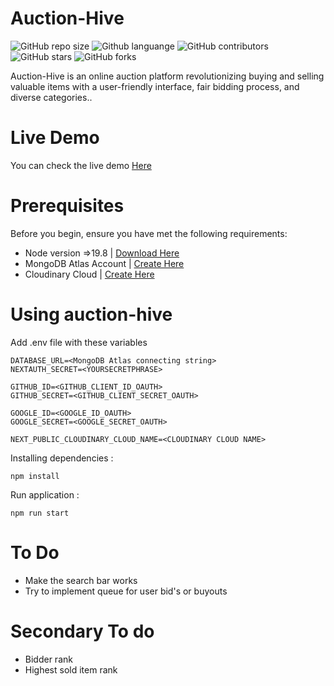 # Auction-Hive
<!--- These are examples. See https://shields.io for others or to customize this set of shields. You might want to include dependencies, project status and licence info here --->
![GitHub repo size](https://img.shields.io/github/repo-size/sutanarief/auction-hive?style=plastic)
![Github languange](https://img.shields.io/github/languages/top/sutanarief/auction-hive?logo=go&style=plastic)
![GitHub contributors](https://img.shields.io/github/contributors/sutanarief/auction-hive?style=plastic)
![GitHub stars](https://img.shields.io/github/stars/sutanarief/auction-hive?style=social)
![GitHub forks](https://img.shields.io/github/forks/sutanarief/auction-hive?style=social)

Auction-Hive is an online auction platform revolutionizing buying and selling valuable items with a
user-friendly interface, fair bidding process, and diverse categories..

# Live Demo

You can check the live demo [Here](https://auction-hive.vercel.app)

# Prerequisites

Before you begin, ensure you have met the following requirements:
* Node version =>19.8 | [Download Here](https://nodejs.org/en)
* MongoDB Atlas Account | [Create Here](https://www.mongodb.com/cloud/atlas/register)
* Cloudinary Cloud | [Create Here](https://cloudinary.com/)

# Using auction-hive
Add .env file with these variables
```env
DATABASE_URL=<MongoDB Atlas connecting string>
NEXTAUTH_SECRET=<YOURSECRETPHRASE>

GITHUB_ID=<GITHUB_CLIENT_ID_OAUTH>
GITHUB_SECRET=<GITHUB_CLIENT_SECRET_OAUTH>

GOOGLE_ID=<GOOGLE_ID_OAUTH>
GOOGLE_SECRET=<GOOGLE_SECRET_OAUTH>

NEXT_PUBLIC_CLOUDINARY_CLOUD_NAME=<CLOUDINARY CLOUD NAME>
```

Installing dependencies :
```
npm install
```
Run application :
```
npm run start
```

# To Do

* Make the search bar works
* Try to implement queue for user bid's or buyouts

# Secondary To do
* Bidder rank
* Highest sold item rank